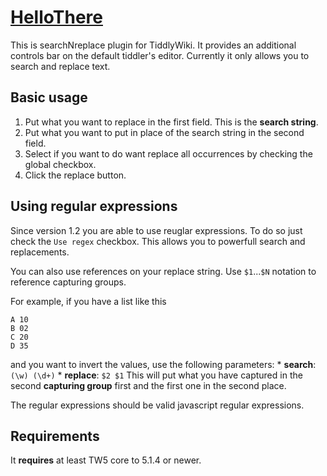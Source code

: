 <h1 class=''><a class='tc-tiddlylink tc-tiddlylink-resolves' href='#HelloThere'>HelloThere</a></h1><p>This is searchNreplace plugin for TiddlyWiki.
It provides an additional controls bar on the default tiddler&#39;s editor. Currently it only allows you to search and replace text.</p><h2 class=''>Basic usage</h2><ol><li>Put what you want to replace in the first field. This is the <strong>search string</strong>.</li><li>Put what you want to put in place of the search string in the second field.</li><li>Select if you want to do want replace all occurrences by checking the global checkbox.</li><li>Click the replace button.</li></ol><h2 class=''>Using regular expressions</h2><p>Since version 1.2 you are able to use reuglar expressions. To do so just check the <code>Use regex</code> checkbox. This allows you to powerfull search and replacements.</p><p>You can also use references on your replace string. Use <code>$1</code>...<code>$N</code> notation to reference capturing groups.</p><p>For example, if you have a list like this</p><pre><code>A 10
B 02
C 20
D 35</code></pre><p>and you want to invert the values, use the following parameters:
* <strong>search</strong>: <code>(\w) (\d+)</code>
* <strong>replace</strong>: <code>$2 $1</code>
This will put what you have captured in the second <strong>capturing group</strong> first and the first one in the second place.</p><p>The regular expressions should be valid javascript regular expressions.</p><h2 class=''>Requirements</h2><p>It <strong>requires</strong> at least TW5 core to 5.1.4 or newer.
</p>